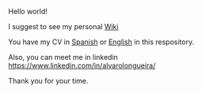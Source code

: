 Hello world!

I suggest to see my personal [Wiki](https://github.com/alvarolongueira/alvarolongueira/wiki)

You have my CV in [Spanish](https://github.com/alvarolongueira/alvarolongueira/blob/master/CV%20Alvaro%20Longueira%20ESP%202025.pdf) or 
[English](https://github.com/alvarolongueira/alvarolongueira/blob/master/CV%20Alvaro%20Longueira%20ENG%202025.pdf) in this respository.

Also, you can meet me in linkedin https://www.linkedin.com/in/alvarolongueira/

Thank you for your time.
